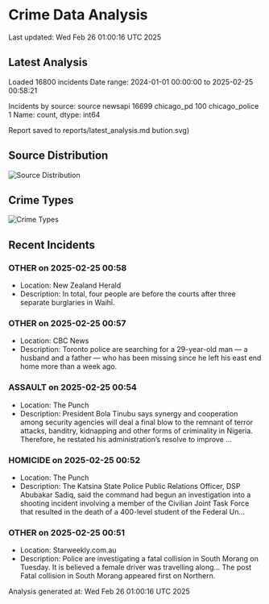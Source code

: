 # Crime Data Analysis
Last updated: Wed Feb 26 01:00:16 UTC 2025

## Latest Analysis

Loaded 16800 incidents
Date range: 2024-01-01 00:00:00 to 2025-02-25 00:58:21

Incidents by source:
source
newsapi           16699
chicago_pd          100
chicago_police        1
Name: count, dtype: int64

Report saved to reports/latest_analysis.md
bution.svg)

## Source Distribution
![Source Distribution](images/source_distribution.svg)

## Crime Types
![Crime Types](images/crime_types.svg)

## Recent Incidents

### OTHER on 2025-02-25 00:58
- Location: New Zealand Herald
- Description: In total, four people are before the courts after three separate burglaries in Waihī.


### OTHER on 2025-02-25 00:57
- Location: CBC News
- Description: Toronto police are searching for a 29-year-old man — a husband and a father — who has been missing since he left his east end home more than a week ago.


### ASSAULT on 2025-02-25 00:54
- Location: The Punch
- Description: President Bola Tinubu says synergy and cooperation among security agencies will deal a final blow to the remnant of terror attacks, banditry, kidnapping and other forms of criminality in Nigeria. Therefore, he restated his administration’s resolve to improve …


### HOMICIDE on 2025-02-25 00:52
- Location: The Punch
- Description: The Katsina State Police Public Relations Officer, DSP Abubakar Sadiq, said the command had begun an investigation into a shooting incident involving a member of the Civilian Joint Task Force that resulted in the death of a 400-level student of the Federal Un…


### OTHER on 2025-02-25 00:51
- Location: Starweekly.com.au
- Description: Police are investigating a fatal collision in South Morang on Tuesday. It is believed a female driver was travelling along...
The post Fatal collision in South Morang appeared first on Northern.

Analysis generated at: Wed Feb 26 01:00:16 UTC 2025
